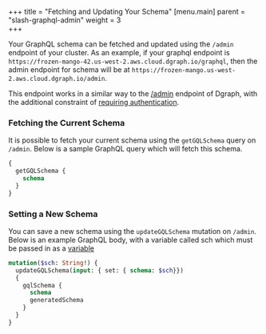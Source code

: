 +++
title = "Fetching and Updating Your Schema"
[menu.main]
    parent = "slash-graphql-admin"
    weight = 3   
+++

Your GraphQL schema can be fetched and updated using the `/admin` endpoint of your cluster. As an example, if your graphql endpoint is `https://frozen-mango-42.us-west-2.aws.cloud.dgraph.io/graphql`, then the admin endpoint for schema will be at `https://frozen-mango.us-west-2.aws.cloud.dgraph.io/admin`.

This endpoint works in a similar way to the [/admin](/admin) endpoint of Dgraph, with the additional constraint of [requiring authentication](../authentication).

### Fetching the Current Schema

It is possible to fetch your current schema using the `getGQLSchema` query on `/admin`. Below is a sample GraphQL query which will fetch this schema.

```graphql
{
  getGQLSchema {
    schema
  }
}
```

### Setting a New Schema

You can save a new schema using the `updateGQLSchema` mutation on `/admin`. Below is an example GraphQL body, with a variable called sch which must be passed in as a [variable](https://graphql.org/graphql-js/passing-arguments/)

```graphql
mutation($sch: String!) {
  updateGQLSchema(input: { set: { schema: $sch}})
  {
    gqlSchema {
      schema
      generatedSchema
    }
  }
}
```
